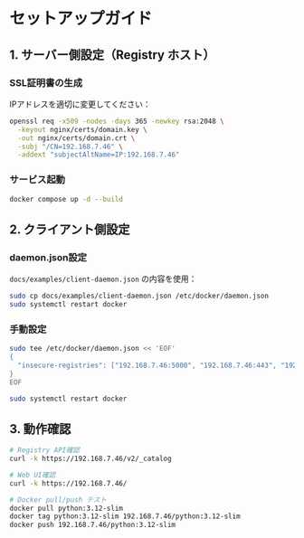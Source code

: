# セットアップガイド

## 1. サーバー側設定（Registry ホスト）

### SSL証明書の生成

IPアドレスを適切に変更してください：

```bash
openssl req -x509 -nodes -days 365 -newkey rsa:2048 \
  -keyout nginx/certs/domain.key \
  -out nginx/certs/domain.crt \
  -subj "/CN=192.168.7.46" \
  -addext "subjectAltName=IP:192.168.7.46"
```

### サービス起動

```bash
docker compose up -d --build
```

## 2. クライアント側設定

### daemon.json設定

`docs/examples/client-daemon.json` の内容を使用：

```bash
sudo cp docs/examples/client-daemon.json /etc/docker/daemon.json
sudo systemctl restart docker
```

### 手動設定

```bash
sudo tee /etc/docker/daemon.json << 'EOF'
{
  "insecure-registries": ["192.168.7.46:5000", "192.168.7.46:443", "192.168.7.46"]
}
EOF

sudo systemctl restart docker
```

## 3. 動作確認

```bash
# Registry API確認
curl -k https://192.168.7.46/v2/_catalog

# Web UI確認
curl -k https://192.168.7.46/

# Docker pull/push テスト
docker pull python:3.12-slim
docker tag python:3.12-slim 192.168.7.46/python:3.12-slim
docker push 192.168.7.46/python:3.12-slim